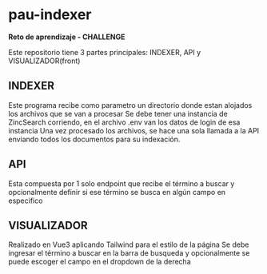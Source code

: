 # pau-indexer

**Reto de aprendizaje - CHALLENGE**

Este repositorio tiene 3 partes principales: INDEXER, API y VISUALIZADOR(front)

## INDEXER
Este programa recibe como parametro un directorio donde estan alojados los archivos que se van a procesar
Se debe tener una instancia de ZincSearch corriendo, en el archivo .env van los datos de login de esa instancia
Una vez procesado los archivos, se hace una sola llamada a la API enviando todos los documentos para su indexación.

## API
Esta compuesta por 1 solo endpoint que recibe el término a buscar y opcionalmente definir si ese término se busca en algún campo en 
especifico

## VISUALIZADOR
Realizado en Vue3 aplicando Tailwind para el estilo de la página
Se debe ingresar el término a buscar en la barra de busqueda y opcionalmente se puede escoger el campo en el dropdown de la derecha

